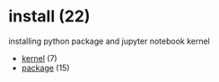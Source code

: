 # install (22)
installing python package and jupyter notebook kernel

+ [kernel](kernel/README.md) (7)
+ [package](package/README.md) (15)
